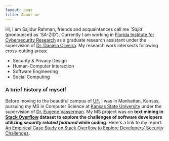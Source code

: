 ```yaml
---
layout: page
title: About me
---
```


Hi, I am Sajidur Rahman, friends and acquaintances call me _'Sajid'_ (pronounced as 'SA-ZID'). Currently I am working in 
[Florida Institute for Cybersecurity Research](http://fics.institute.ufl.edu/) as a graduate research assistant 
under the supervision of [Dr. Daniela Oliveira](http://www.daniela.ece.ufl.edu/Home.html).
My research work intersects following cross-cutting areas: 

- Security & Privacy Design
- Human-Computer Interaction
- Software Engineering
- Social Computing


### A brief history of myself

Before moving to the beautiful campus of [UF](http://virtualtour.ufl.edu/), I was in Manhattan, Kansas, pursuing my MS in Computer Science at [Kansas State University](https://www.cs.ksu.edu/) under the supervision of [Dr. Eugene Vasserman](https://people.cs.ksu.edu/~eyv/). 
My MS project was on **text mining in [Stack Overflow](https://stackoverflow.com/) dataset to explore the challenges of software developers utilizing _security 
related featured_ while coding**. Here's a link to my report: [An Empirical Case Study on Stack Overflow to Explore Developers’ Security Challenges](http://krex.k-state.edu/dspace/handle/2097/34563).
